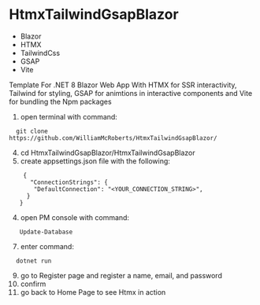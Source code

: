 # HtmxTailwindGsapBlazor

- Blazor
- HTMX
- TailwindCss
- GSAP
- Vite
  
Template For .NET 8 Blazor Web App With HTMX for SSR interactivity, Tailwind for styling, GSAP for animtions in interactive components and Vite for bundling the Npm packages

1. open terminal with command:
  ```
    git clone https://github.com/WilliamMcRoberts/HtmxTailwindGsapBlazor/

  ```
4. cd HtmxTailwindGsapBlazor/HtmxTailwindGsapBlazor
5. create appsettings.json file with the following:
  ```
      {
        "ConnectionStrings": {
         "DefaultConnection": "<YOUR_CONNECTION_STRING>",
       }
     }
  ```
4. open PM console with command:
  ```
     Update-Database
  ```
7. enter command:
  ```
    dotnet run
  ```
9. go to Register page and register a name, email, and password
10. confirm
11. go back to Home Page to see Htmx in action
